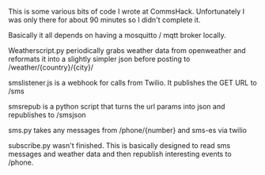 This is some various bits of code I wrote at CommsHack. Unfortunately I was only there 
for about 90 minutes so I didn't complete it. 

Basically it all depends on having a mosquitto / mqtt broker locally.

Weatherscript.py periodically grabs weather data from openweather and reformats it into a slightly simpler json
before posting to /weather/{country}/{city}/

smslistener.js is a webhook for calls from Twilio. It publishes the GET URL to /sms

smsrepub is a python script that turns the url params into json and republishes to /smsjson

sms.py takes any messages from /phone/{number} and sms-es via twilio

subscribe.py wasn't finished. This is basically designed to read sms messages and weather data and then republish interesting events to /phone.

